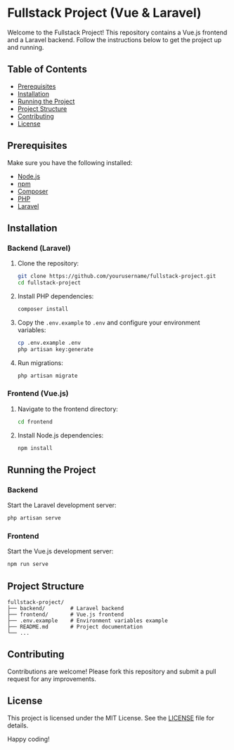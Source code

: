 # Fullstack Project (Vue & Laravel)

Welcome to the Fullstack Project! This repository contains a Vue.js frontend and a Laravel backend. Follow the instructions below to get the project up and running.

## Table of Contents

- [Prerequisites](#prerequisites)
- [Installation](#installation)
- [Running the Project](#running-the-project)
- [Project Structure](#project-structure)
- [Contributing](#contributing)
- [License](#license)

## Prerequisites

Make sure you have the following installed:

- [Node.js](https://nodejs.org/)
- [npm](https://www.npmjs.com/)
- [Composer](https://getcomposer.org/)
- [PHP](https://www.php.net/)
- [Laravel](https://laravel.com/)

## Installation

### Backend (Laravel)

1. Clone the repository:

   ```sh
   git clone https://github.com/yourusername/fullstack-project.git
   cd fullstack-project
   ```

2. Install PHP dependencies:

   ```sh
   composer install
   ```

3. Copy the `.env.example` to `.env` and configure your environment variables:

   ```sh
   cp .env.example .env
   php artisan key:generate
   ```

4. Run migrations:
   ```sh
   php artisan migrate
   ```

### Frontend (Vue.js)

1. Navigate to the frontend directory:

   ```sh
   cd frontend
   ```

2. Install Node.js dependencies:
   ```sh
   npm install
   ```

## Running the Project

### Backend

Start the Laravel development server:

```sh
php artisan serve
```

### Frontend

Start the Vue.js development server:

```sh
npm run serve
```

## Project Structure

```
fullstack-project/
├── backend/        # Laravel backend
├── frontend/       # Vue.js frontend
├── .env.example    # Environment variables example
├── README.md       # Project documentation
└── ...
```

## Contributing

Contributions are welcome! Please fork this repository and submit a pull request for any improvements.

## License

This project is licensed under the MIT License. See the [LICENSE](LICENSE) file for details.

Happy coding!
